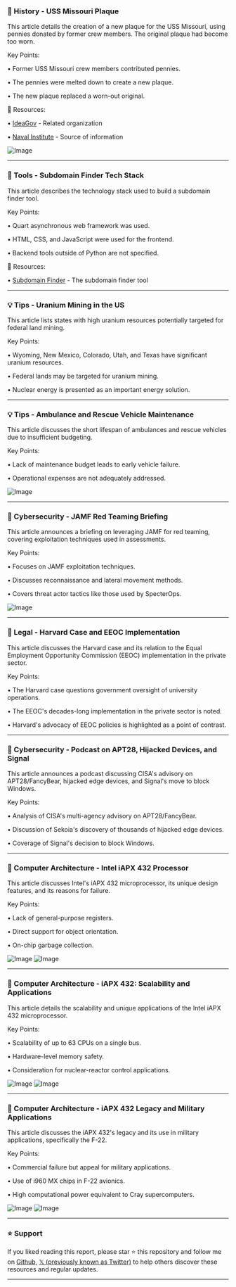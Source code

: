 ### 🤖 History - USS Missouri Plaque

This article details the creation of a new plaque for the USS Missouri, using pennies donated by former crew members.  The original plaque had become too worn.


Key Points:

• Former USS Missouri crew members contributed pennies.

• The pennies were melted down to create a new plaque.

• The new plaque replaced a worn-out original.


🔗 Resources:

• [IdeaGov](https://x.com/IdeaGov) -  Related organization

• [Naval Institute](https://x.com/NavalInstitute) -  Source of information

![Image](https://pbs.twimg.com/media/GrqqfnRWYAAX7rH?format=jpg&name=small)


---

### 🚀 Tools - Subdomain Finder Tech Stack

This article describes the technology stack used to build a subdomain finder tool.


Key Points:

• Quart asynchronous web framework was used.

• HTML, CSS, and JavaScript were used for the frontend.

• Backend tools outside of Python are not specified.


🔗 Resources:

• [Subdomain Finder](https://darkwebinformer.com/subdomain-finder/…) - The subdomain finder tool

---

### 💡 Tips - Uranium Mining in the US

This article lists states with high uranium resources potentially targeted for federal land mining.


Key Points:

• Wyoming, New Mexico, Colorado, Utah, and Texas have significant uranium resources.

•  Federal lands may be targeted for uranium mining.

• Nuclear energy is presented as an important energy solution.


---

### 💡 Tips -  Ambulance and Rescue Vehicle Maintenance

This article discusses the short lifespan of ambulances and rescue vehicles due to insufficient budgeting.


Key Points:

• Lack of maintenance budget leads to early vehicle failure.

• Operational expenses are not adequately addressed.


![Image](https://pbs.twimg.com/media/GrqiDaSXUAANiiT?format=jpg&name=small)

---

### 🤖 Cybersecurity - JAMF Red Teaming Briefing

This article announces a briefing on leveraging JAMF for red teaming, covering exploitation techniques used in assessments.


Key Points:

• Focuses on JAMF exploitation techniques.

• Discusses reconnaissance and lateral movement methods.

• Covers threat actor tactics like those used by SpecterOps.


![Image](https://pbs.twimg.com/media/GrqU63tWkAAgCPR?format=jpg&name=small)

---

### 🤖 Legal - Harvard Case and EEOC Implementation

This article discusses the Harvard case and its relation to the Equal Employment Opportunity Commission (EEOC) implementation in the private sector.


Key Points:

• The Harvard case questions government oversight of university operations.

•  The EEOC's decades-long implementation in the private sector is noted.

•  Harvard's advocacy of EEOC policies is highlighted as a point of contrast.

---

### 🤖 Cybersecurity - Podcast on APT28, Hijacked Devices, and Signal

This article announces a podcast discussing CISA's advisory on APT28/FancyBear, hijacked edge devices, and Signal's move to block Windows.


Key Points:

•  Analysis of CISA's multi-agency advisory on APT28/FancyBear.

•  Discussion of Sekoia's discovery of thousands of hijacked edge devices.

•  Coverage of Signal's decision to block Windows.


---

### 🤖 Computer Architecture - Intel iAPX 432 Processor

This article discusses Intel's iAPX 432 microprocessor, its unique design features, and its reasons for failure.


Key Points:

• Lack of general-purpose registers.

• Direct support for object orientation.

• On-chip garbage collection.


![Image](https://pbs.twimg.com/media/Grp2QP4WUAAq9kh?format=jpg&name=small)
![Image](https://pbs.twimg.com/media/Grp2QNqWAAAC-cZ?format=jpg&name=small)

---

### 🤖 Computer Architecture - iAPX 432: Scalability and Applications

This article details the scalability and unique applications of the Intel iAPX 432 microprocessor.


Key Points:

•  Scalability of up to 63 CPUs on a single bus.

• Hardware-level memory safety.

• Consideration for nuclear-reactor control applications.


![Image](https://pbs.twimg.com/media/Grp2vhyWgAEn1Up?format=jpg&name=small)
![Image](https://pbs.twimg.com/media/Grp2vhuWAAAnVa8?format=jpg&name=900x900)

---

### 🤖 Computer Architecture - iAPX 432 Legacy and Military Applications

This article discusses the iAPX 432's legacy and its use in military applications, specifically the F-22.


Key Points:

•  Commercial failure but appeal for military applications.

•  Use of i960 MX chips in F-22 avionics.

•  High computational power equivalent to Cray supercomputers.


![Image](https://pbs.twimg.com/media/Grp22d_W0AANPi3?format=jpg&name=small)
![Image](https://pbs.twimg.com/media/Grp22d5XkAAjc4Q?format=jpg&name=small)


---

### ⭐️ Support

If you liked reading this report, please star ⭐️ this repository and follow me on [Github](https://github.com/Drix10), [𝕏 (previously known as Twitter)](https://x.com/DRIX_10_) to help others discover these resources and regular updates.

---
